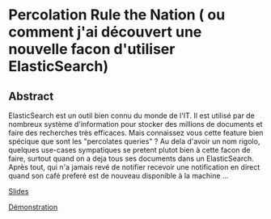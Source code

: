 # Percolation Rule the Nation ( ou comment j'ai découvert une nouvelle facon d'utiliser ElasticSearch)

## Abstract
ElasticSearch est un outil bien connu du monde de l'IT. Il est utilisé par de nombreux système d'information pour stocker des millions de documents et faire des recherches très efficaces. 
Mais connaissez vous cette feature bien spécique que sont les "percolates queries" ?
Au dela d'avoir un nom rigolo, quelques use-cases sympatiques se pretent plutot bien à cette facon de faire, surtout quand on a deja tous ses documents dans un ElasticSearch.
Après tout, qui n'a jamais revé de notifier recevoir une notification en direct quand son café preferé est de nouveau disponible à la machine ...

[Slides](https://todo-slides)

[Démonstration](https://p1erregaultier.github.io/Percolation-rule-the-nation/demo)
